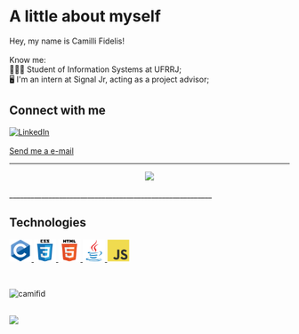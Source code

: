 # A little about myself
Hey, my name is Camilli Fidelis!<br><br>
  Know me:<br>
👩🏼‍💻 Student of Information Systems at UFRRJ;<br>
🖥️ I'm an intern at Signal Jr, acting as a project advisor;<br>


## Connect with me
[![LinkedIn](https://img.shields.io/badge/LinkedIn-%230077B5.svg?logo=linkedin&logoColor=white)](https://www.linkedin.com/in/camilli-fidelis-40287b228) 
<br><br>[Send me a e-mail](mailto:cfidelisg@gmail.com)

_______________________________________________________
<p align="center">
  <a href="https://skillicons.dev">
    <img src="https://skillicons.dev/icons?i=git,github,c,html,css,js,java,gmail,linkedin,mysql,react,vscode,windows" />
  </a>
</p>
_________________________________________________________

## Technologies
<p align="left"> <a href="https://www.cprogramming.com/" target="_blank" rel="noreferrer"> <img src="https://raw.githubusercontent.com/devicons/devicon/master/icons/c/c-original.svg" alt="c" width="40" height="40"/> </a> <a href="https://www.w3schools.com/css/" target="_blank" rel="noreferrer"> <img src="https://raw.githubusercontent.com/devicons/devicon/master/icons/css3/css3-original-wordmark.svg" alt="css3" width="40" height="40"/> </a> <a href="https://www.w3.org/html/" target="_blank" rel="noreferrer"> <img src="https://raw.githubusercontent.com/devicons/devicon/master/icons/html5/html5-original-wordmark.svg" alt="html5" width="40" height="40"/> </a> <a href="https://www.java.com" target="_blank" rel="noreferrer"> <img src="https://raw.githubusercontent.com/devicons/devicon/master/icons/java/java-original.svg" alt="java" width="40" height="40"/> </a> <a href="https://developer.mozilla.org/en-US/docs/Web/JavaScript" target="_blank" rel="noreferrer"> <img src="https://raw.githubusercontent.com/devicons/devicon/master/icons/javascript/javascript-original.svg" alt="javascript" width="40" height="40"/> </a> </p><br>

<p><img align="center" src="https://github-readme-stats.vercel.app/api/top-langs?username=camifid&show_icons=true&title_color=831843&text_color=050505&bg_color=fbcfe8&hide_border=true&locale=en&layout=compact" alt="camifid" /></p>

<br>[![](https://visitcount.itsvg.in/api?id=camifid&label=Profile%20Views&color=10&icon=3&pretty=false)](https://visitcount.itsvg.in)
